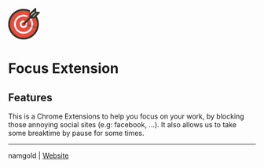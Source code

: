 <img src="src/assets/img/logo-128.png" width="64"/>

# Focus Extension

## Features

This is a Chrome Extensions to help you focus on your work, by blocking those annoying social sites (e.g: facebook, ...). It also allows us to take some breaktime by pause for some times.

---

namgold | [Website](https://github.com/namgold)
